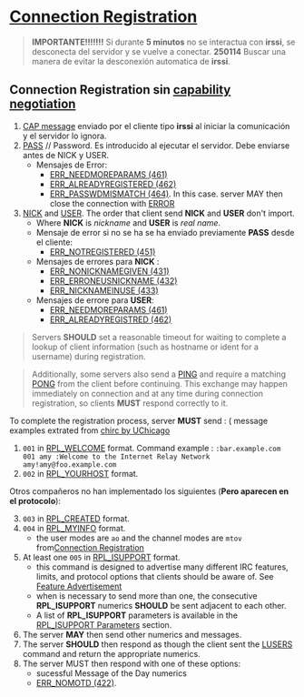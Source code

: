 # [Connection Registration](https://modern.ircdocs.horse/#connection-registration)

 > **IMPORTANTE!!!!!!!** Si durante **5 minutos** no se interactua con **irssi**, se desconecta del servidor y se vuelve a conectar.
 > **250114** Buscar una manera de evitar la desconexión automatica de **irssi**.

## Connection Registration sin [capability negotiation](https://modern.ircdocs.horse/#capability-negotiation)

1. [CAP message](https://modern.ircdocs.horse/#cap-message) enviado por el cliente tipo **irssi** al iniciar la comunicación y el servidor lo ignora.
2. [PASS](https://modern.ircdocs.horse/#pass-message)			// Password. Es introducido al ejecutar el servidor. Debe enviarse antes de NICK y USER.
	- Mensajes de Error:
		- [ERR_NEEDMOREPARAMS (461)](https://modern.ircdocs.horse/#errneedmoreparams-461)
    	- [ERR_ALREADYREGISTERED (462)](https://modern.ircdocs.horse/#erralreadyregistered-462)
    	- [ERR_PASSWDMISMATCH (464)](https://modern.ircdocs.horse/#errpasswdmismatch-464). In this case. server MAY then close the connection with [ERROR](https://modern.ircdocs.horse/#error-message)
3. [NICK](https://modern.ircdocs.horse/#nick-message) and [USER](https://modern.ircdocs.horse/#user-message). The order that client send **NICK** and **USER** don't import. 
	- Where **NICK** is *nickname* and **USER** is *real name*.
	- Mensaje de error si no se ha se ha enviado previamente **PASS** desde el cliente:
		- [ERR_NOTREGISTERED (451)](https://modern.ircdocs.horse/#errnotregistered-451)
	- Mensajes de errores para **NICK** :
		- [ERR_NONICKNAMEGIVEN (431)](https://modern.ircdocs.horse/#errnonicknamegiven-431)
		- [ERR_ERRONEUSNICKNAME (432)](https://modern.ircdocs.horse/#errerroneusnickname-432)
		- [ERR_NICKNAMEINUSE (433)](https://modern.ircdocs.horse/#errnicknameinuse-433)
	- Mensajes de errore para **USER**:
		- [ERR_NEEDMOREPARAMS (461)](https://modern.ircdocs.horse/#errneedmoreparams-461)
		- [ERR_ALREADYREGISTRED (462)](https://modern.ircdocs.horse/#erralreadyregistered-462)

> Servers **SHOULD** set a reasonable timeout for waiting to complete a lookup of client information (such as hostname or ident for a username) during registration.  

> Additionally, some servers also send a [PING](https://modern.ircdocs.horse/#ping-message) and require a matching [PONG](https://modern.ircdocs.horse/#pong-message) from the client before continuing. This exchange may happen immediately on connection and at any time during connection registration, so clients **MUST** respond correctly to it.

To complete the registration process, server **MUST** send : ( message examples extrated from [chirc by UChicago](https://chi.cs.uchicago.edu/chirc/irc_examples.html)
1. `001` in [RPL_WELCOME](https://modern.ircdocs.horse/#rplwelcome-001) format. Command example : `:bar.example.com 001 amy :Welcome to the Internet Relay Network amy!amy@foo.example.com`
2. `002` in [RPL_YOURHOST](https://modern.ircdocs.horse/#rplyourhost-002) format.

Otros compañeros no han implementado los siguientes (**Pero aparecen en el protocolo**):

3. `003` in [RPL_CREATED](https://modern.ircdocs.horse/#rplcreated-003) format.
4. `004` in [RPL_MYINFO](https://modern.ircdocs.horse/#rplmyinfo-004) format.
	- the user modes are `ao` and the channel modes are `mtov` from[Connection Registration](https://chi.cs.uchicago.edu/chirc/assignment2.html#connection-registration)
5. At least one `005` in [RPL_ISUPPORT](https://modern.ircdocs.horse/#rplisupport-005) format.
	- this command is designed to advertise many different IRC features, limits, and protocol options that clients should be aware of. See [Feature Advertisement](https://modern.ircdocs.horse/#motd-message)
	- when is necessary to send more than one, the consecutive **RPL_ISUPPORT** numerics **SHOULD** be sent adjacent to each other.
	- A list of **RPL_ISUPPORT** parameters is available in the [RPL_ISUPPORT Parameters](https://modern.ircdocs.horse/#rplisupport-parameters) section.
6. The server **MAY** then send other numerics and messages.
7. The server **SHOULD** then respond as though the client sent the [LUSERS](https://modern.ircdocs.horse/#lusers-message) command and return the appropriate numerics.
8. The server MUST then respond with one of these options:
	- sucessful Message of the Day numerics
	- [ERR_NOMOTD (422)](https://modern.ircdocs.horse/#errnomotd-422). 
